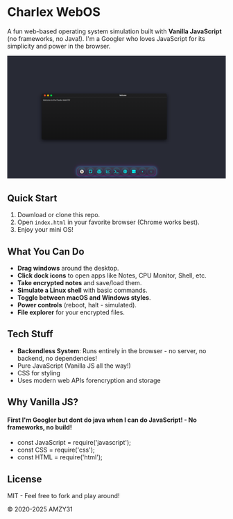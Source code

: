 # Charlex WebOS

A fun web-based operating system simulation built with **Vanilla JavaScript** (no frameworks, no Java!). I'm a Googler who loves JavaScript for its simplicity and power in the browser.

![screenshot](./screenshots/1.png)


## Quick Start

1. Download or clone this repo.
2. Open `index.html` in your favorite browser (Chrome works best).
3. Enjoy your mini OS!

## What You Can Do

- **Drag windows** around the desktop.
- **Click dock icons** to open apps like Notes, CPU Monitor, Shell, etc.
- **Take encrypted notes** and save/load them.
- **Simulate a Linux shell** with basic commands.
- **Toggle between macOS and Windows styles**.
- **Power controls** (reboot, halt - simulated).
- **File explorer** for your encrypted files.

## Tech Stuff

- **Backendless System**: Runs entirely in the browser - no server, no backend, no dependencies!
- Pure JavaScript (Vanilla JS all the way!)
- CSS for styling
- Uses modern web APIs forencryption and storage

## Why Vanilla JS?
#### First I'm Googler but dont do java when I can do JavaScript! - No frameworks, no build!
- const JavaScript = require('javascript');
- const CSS = require('css');
- const HTML = require('html');


## License

MIT - Feel free to fork and play around!

© 2020-2025 AMZY31

